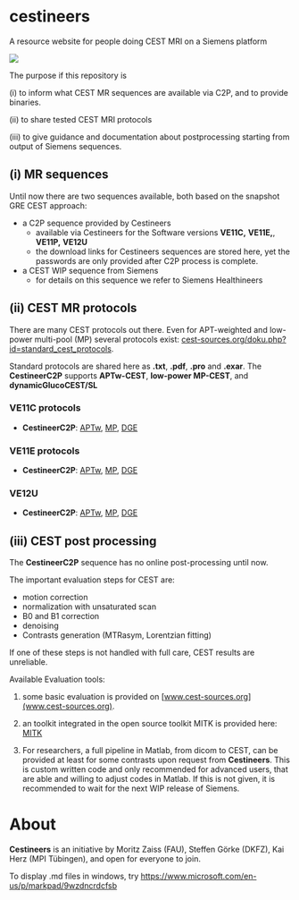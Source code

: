 # cestineers
A resource website for people doing CEST MRI on a Siemens platform


![](https://avatars2.githubusercontent.com/u/8361321?s=400&u=79c17d104519765c37d401a1eb426aad31ca7883&v=4?raw=true)


The purpose if this repository is

(i) to inform what CEST MR sequences are available via C2P, and to provide binaries.

(ii) to share tested CEST MRI protocols

(iii) to give guidance and documentation about postprocessing starting from output of Siemens sequences.

## (i) MR sequences ##

Until now there are two sequences available, both based on the snapshot GRE CEST approach:
 - a C2P sequence provided by Cestineers
   - available via Cestineers for the Software versions **VE11C,** **VE11E,**, **VE11P,** **VE12U**
   - the download links for Cestineers sequences are stored here, yet the passwords are only provided after C2P process is complete.
 - a CEST WIP sequence from Siemens
   - for details on this sequence we refer to Siemens Healthineers
   
## (ii) CEST MR protocols ##
There are many CEST protocols out there. Even for APT-weighted and low-power multi-pool (MP) several protocols exist: [cest-sources.org/doku.php?id=standard_cest_protocols](http://cest-sources.org/doku.php?id=standard_cest_protocols). 

Standard protocols are shared here as **.txt**, **.pdf**, **.pro** and **.exar**.
The **CestineerC2P** supports **APTw-CEST**, **low-power MP-CEST**, and **dynamicGlucoCEST/SL**

### VE11C protocols ###
 - **CestineerC2P**: [APTw](link), [MP](link), [DGE](link)

### VE11E protocols ###
 - **CestineerC2P**: [APTw](link), [MP](link), [DGE](link)
 
### VE12U ###
 - **CestineerC2P**: [APTw](link), [MP](link), [DGE](link)


## (iii) CEST post processing ##
The **CestineerC2P** sequence has no online post-processing until now.

The important evaluation steps for CEST are:
 - motion correction
 - normalization with unsaturated scan
 - B0 and B1 correction
 - denoising
 - Contrasts generation (MTRasym, Lorentzian fitting)
 
 If one of these steps is not handled with full care, CEST results are unreliable.
 
 Available Evaluation tools:
 
 1. some basic evaluation is provided on [www.cest-sources.org](www.cest-sources.org).
 
 2. an toolkit integrated in the open source toolkit MITK is provided here: [MITK](MITK)
 
 3. For researchers, a full pipeline in Matlab, from dicom to CEST, can be provided at least for some contrasts upon request from **Cestineers**.
 This is custom written code and only recommended for advanced users, that are able and willing to adjust codes in Matlab.
 If this is not given, it is recommended to wait for the next WIP release of Siemens.
   
 # About
**Cestineers** is an initiative by Moritz Zaiss (FAU), Steffen Görke (DKFZ), Kai Herz (MPI Tübingen), and open for everyone to join. 

 To display .md files in windows, try https://www.microsoft.com/en-us/p/markpad/9wzdncrdcfsb
 
 
 
 








